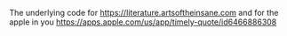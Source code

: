 The underlying code for https://literature.artsoftheinsane.com and for the apple in you https://apps.apple.com/us/app/timely-quote/id6466886308

